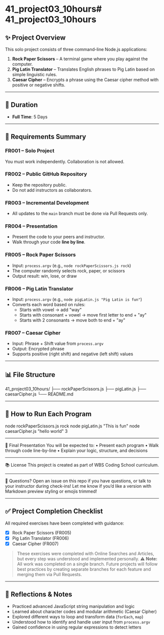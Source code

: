 # 41_project03_10hours# 41_project03_10hours

## ✨ Project Overview
This solo project consists of three command-line Node.js applications:

1. **Rock Paper Scissors** – A terminal game where you play against the computer.
2. **Pig Latin Translator** – Translates English phrases to Pig Latin based on simple linguistic rules.
3. **Caesar Cipher** – Encrypts a phrase using the Caesar cipher method with positive or negative shifts.

---

## 📆 Duration
- **Full Time**: 5 Days  

---

## 🚀 Requirements Summary
### FR001 – Solo Project
You must work independently. Collaboration is not allowed.

### FR002 – Public GitHub Repository
- Keep the repository public.
- Do not add instructors as collaborators.

### FR003 – Incremental Development
- All updates to the `main` branch must be done via Pull Requests only.

### FR004 – Presentation
- Present the code to your peers and instructor.
- Walk through your code **line by line**.

### FR005 – Rock Paper Scissors
- Input: `process.argv` (e.g., `node rockPaperScissors.js rock`)
- The computer randomly selects rock, paper, or scissors
- Output result: win, lose, or draw

### FR006 – Pig Latin Translator
- Input: `process.argv` (e.g., `node pigLatin.js "Pig Latin is fun"`)
- Converts each word based on rules:
  - Starts with vowel → add "way"
  - Starts with consonant + vowel → move first letter to end + "ay"
  - Starts with 2 consonants → move both to end + "ay"

### FR007 – Caesar Cipher
- Input: Phrase + Shift value from `process.argv`
- Output: Encrypted phrase
- Supports positive (right shift) and negative (left shift) values

---

## 📊 File Structure
41_project03_10hours/
├── rockPaperScissors.js
├── pigLatin.js
├── caesarCipher.js
└── README.md

---

## 🔧 How to Run Each Program
node rockPaperScissors.js rock
node pigLatin.js "This is fun"
node caesarCipher.js "hello world" 3

---

🎤 Final Presentation
You will be expected to:
	•	Present each program
	•	Walk through code line-by-line
	•	Explain your logic, structure, and decisions

---

📚 License
This project is created as part of WBS Coding School curriculum.

---

💬 Questions?
Open an issue on this repo if you have questions, or talk to your instructor during check-ins! Let me know if you’d like a version with Markdown preview styling or emojis trimmed!

---

## ✅ Project Completion Checklist

All required exercises have been completed with guidance:

- [x] Rock Paper Scissors (FR005)
- [x] Pig Latin Translator (FR006)
- [x] Caesar Cipher (FR007)

> These exercises were completed with Online Searches and Articles, but every step was understood and implemented personally.
> ⚠️ **Note:** All work was completed on a single branch. Future projects will follow best practices by creating separate branches for each feature and merging them via Pull Requests.

---

## 🧠 Reflections & Notes

- Practiced advanced JavaScript string manipulation and logic  
- Learned about character codes and modular arithmetic (Caesar Cipher)  
- Explored different ways to loop and transform data (`forEach`, `map`)  
- Understood how to identify and handle user input from `process.argv`  
- Gained confidence in using regular expressions to detect letters  
